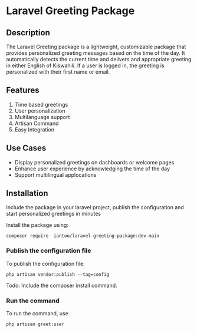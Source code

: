 # Laravel Greeting Package

## Description

The Laravel Greeting package is a lightweight, customizable package that provides personalized greeting messages based on the time of the day. It automatically detects the current time and delivers and appropriate greeting in either English of Kiswahili. If a user is logged in, the greeting is personalized with their first name or email.

## Features

1. Time based greetings
2. User personalization
3. Multilanguage support
4. Artisan Command
5. Easy Integration

## Use Cases

- Display personalized greetings on dashboards or welcome pages
- Enhance user experience by acknowledging the time of the day
- Support multilingual applocations

## Installation

Include the package in your laravel project, publish the configuration and start personalized greetings in minutes

Install the package using:

`composer require  iantoo/laravel-greeting-package:dev-main`


### Publish the configuration file

To publish the configuration file:

`php artisan vendor:publish --tag=config`

Todo: Include the composer install command.

### Run the command

To run the command, use

`php artisan greet:user`